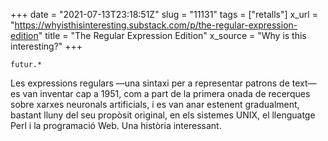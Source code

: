 +++
date = "2021-07-13T23:18:51Z"
slug = "11131"
tags = ["retalls"]
x_url = "https://whyisthisinteresting.substack.com/p/the-regular-expression-edition"
title = "The Regular Expression Edition"
x_source = "Why is this interesting?"
+++

`futur.*`

Les expressions regulars —una sintaxi per a representar patrons de text— es van inventar cap a 1951, com a part de la primera onada de recerques sobre xarxes neuronals artificials, i es van anar estenent gradualment, bastant lluny del seu propòsit original, en els sistemes UNIX, el llenguatge Perl i la programació Web. Una història interessant.

